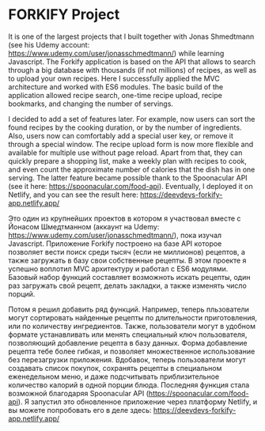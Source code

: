 # FORKIFY Project

It is one of the largest projects that I built together with Jonas Shmedtmann (see his Udemy account: https://www.udemy.com/user/jonasschmedtmann/) while learning Javascript. The Forkify application is based on the API that allows to search through a big database with thousands (if not millions) of recipes, as well as to upload your own recipes. Here I successfully applied the MVC architecture and worked with ES6 modules. The basic build of the application allowed recipe search, one-time recipe upload, recipe bookmarks, and changing the number of servings.

I decided to add a set of features later. For example, now users can sort the found recipes by the cooking duration, or by the number of ingredients. Also, users now can comfortably add a special user key, or remove it through a special window. The recipe upload form is now more flexible and available for multiple use without page reload. Apart from that, they can quickly prepare a shopping list, make a weekly plan with recipes to cook, and even count the approximate number of calories that the dish has in one serving. The latter feature became possible thank to the Spoonacular API (see it here: https://spoonacular.com/food-api). Eventually, I deployed it on Netlify, and you can see the result here: https://deevdevs-forkify-app.netlify.app/

Это один из крупнейших проектов в котором я участвовал вместе с Йонасом Шмедтманном (аккаунт на Udemy: https://www.udemy.com/user/jonasschmedtmann/), пока изучал Javascript. Приложение Forkify построено на базе API которое позволяет вести поиск среди тысяч (если не миллионов) рецептов, а также загружать в базу свои собственные рецепты. В этом проекте я успешно воплотил MVC архитектуру и работал с ES6 модулями. Базовый набор функций составляет возможноть искать рецепты, один раз загружать свой рецепт, делать закладки, а также изменять число порций.

Потом я решил добавить ряд функций. Например, теперь пльзователи могут сортировать найденные рецепты по длительности приготовления, или по количеству ингредиентов. Также, пользователи могут в удобном формате устанавливать или менять специальный ключ пользователя, позволяющий добавление рецепта в базу данных. Форма добавление рецепта тебе более гибкая, и позволяет множественное использование без перезагрузки приложения. Вдобавок, теперь пользователи могут создавать список покупок, сохранять рецепты в специальном еженедельном меню, и даже подсчитывать приблизительное количество калорий в одной порции блюда. Последняя функция стала возможной благодаряя Spoonacular API (https://spoonacular.com/food-api). Я запустил это обновленное приложение через платформу Netlify, и вы можете попробовать его в деле здесь: https://deevdevs-forkify-app.netlify.app/
